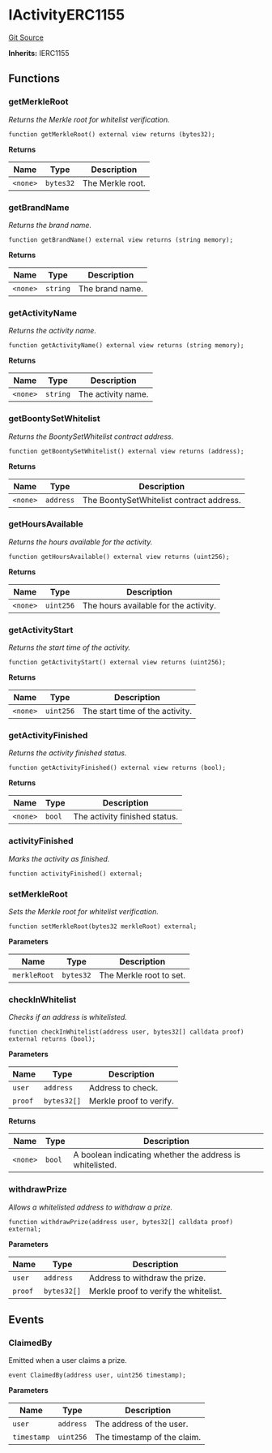# IActivityERC1155
[Git Source](https://github.com/boonty-io/web3-contract/blob/3a2eec5d2178635a962eddd9fe4a73ae5cd21623/src/interfaces/IActivityERC1155.sol)

**Inherits:**
IERC1155


## Functions
### getMerkleRoot

*Returns the Merkle root for whitelist verification.*


```solidity
function getMerkleRoot() external view returns (bytes32);
```
**Returns**

|Name|Type|Description|
|----|----|-----------|
|`<none>`|`bytes32`|The Merkle root.|


### getBrandName

*Returns the brand name.*


```solidity
function getBrandName() external view returns (string memory);
```
**Returns**

|Name|Type|Description|
|----|----|-----------|
|`<none>`|`string`|The brand name.|


### getActivityName

*Returns the activity name.*


```solidity
function getActivityName() external view returns (string memory);
```
**Returns**

|Name|Type|Description|
|----|----|-----------|
|`<none>`|`string`|The activity name.|


### getBoontySetWhitelist

*Returns the BoontySetWhitelist contract address.*


```solidity
function getBoontySetWhitelist() external view returns (address);
```
**Returns**

|Name|Type|Description|
|----|----|-----------|
|`<none>`|`address`|The BoontySetWhitelist contract address.|


### getHoursAvailable

*Returns the hours available for the activity.*


```solidity
function getHoursAvailable() external view returns (uint256);
```
**Returns**

|Name|Type|Description|
|----|----|-----------|
|`<none>`|`uint256`|The hours available for the activity.|


### getActivityStart

*Returns the start time of the activity.*


```solidity
function getActivityStart() external view returns (uint256);
```
**Returns**

|Name|Type|Description|
|----|----|-----------|
|`<none>`|`uint256`|The start time of the activity.|


### getActivityFinished

*Returns the activity finished status.*


```solidity
function getActivityFinished() external view returns (bool);
```
**Returns**

|Name|Type|Description|
|----|----|-----------|
|`<none>`|`bool`|The activity finished status.|


### activityFinished

*Marks the activity as finished.*


```solidity
function activityFinished() external;
```

### setMerkleRoot

*Sets the Merkle root for whitelist verification.*


```solidity
function setMerkleRoot(bytes32 merkleRoot) external;
```
**Parameters**

|Name|Type|Description|
|----|----|-----------|
|`merkleRoot`|`bytes32`|The Merkle root to set.|


### checkInWhitelist

*Checks if an address is whitelisted.*


```solidity
function checkInWhitelist(address user, bytes32[] calldata proof) external returns (bool);
```
**Parameters**

|Name|Type|Description|
|----|----|-----------|
|`user`|`address`|Address to check.|
|`proof`|`bytes32[]`|Merkle proof to verify.|

**Returns**

|Name|Type|Description|
|----|----|-----------|
|`<none>`|`bool`|A boolean indicating whether the address is whitelisted.|


### withdrawPrize

*Allows a whitelisted address to withdraw a prize.*


```solidity
function withdrawPrize(address user, bytes32[] calldata proof) external;
```
**Parameters**

|Name|Type|Description|
|----|----|-----------|
|`user`|`address`|Address to withdraw the prize.|
|`proof`|`bytes32[]`|Merkle proof to verify the whitelist.|


## Events
### ClaimedBy
Emitted when a user claims a prize.


```solidity
event ClaimedBy(address user, uint256 timestamp);
```

**Parameters**

|Name|Type|Description|
|----|----|-----------|
|`user`|`address`|The address of the user.|
|`timestamp`|`uint256`|The timestamp of the claim.|

